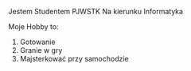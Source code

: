 Jestem Studentem PJWSTK
Na kierunku Informatyka

Moje Hobby to:

1. Gotowanie
2. Granie w gry
3. Majsterkować przy samochodzie
